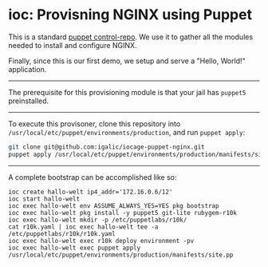 # ioc: Provisning NGINX using Puppet

This is a standard [puppet control-repo](https://github.com/puppetlabs/control-repo).
We use it to gather all the modules needed to install and configure NGINX.

Finally, since this is our first demo, we setup and serve a "Hello, World!" application.

-----

The prerequisite for this provisioning module is that your jail has `puppet5` preinstalled.

-----

To execute this provisoner, clone this repository into `/usr/local/etc/puppet/environments/production`, and run `puppet apply`:

```sh
git clone git@github.com:igalic/iocage-puppet-nginx.git
puppet apply /usr/local/etc/puppet/environments/production/manifests/site.pp
```

------

A complete bootstrap can be accomplished like so:

```
ioc create hallo-welt ip4_addr='172.16.0.6/12'
ioc start hallo-welt
ioc exec hallo-welt env ASSUME_ALWAYS_YES=YES pkg bootstrap
ioc exec hallo-welt pkg install -y puppet5 git-lite rubygem-r10k
ioc exec hallo-welt mkdir -p /etc/puppetlabs/r10k/
cat r10k.yaml | ioc exec hallo-welt tee -a /etc/puppetlabs/r10k/r10k.yaml
ioc exec hallo-welt exec r10k deploy environment -pv
ioc exec hallo-welt exec puppet apply /usr/local/etc/puppet/environments/production/manifests/site.pp
```

